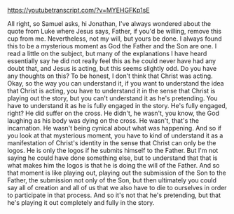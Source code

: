 https://youtubetranscript.com/?v=MYEHGFKp1sE

 All right, so Samuel asks, hi Jonathan, I've always wondered about the quote from Luke where Jesus says, Father, if you'd be willing, remove this cup from me. Nevertheless, not my will, but yours be done. I always found this to be a mysterious moment as God the Father and the Son are one. I read a little on the subject, but many of the explanations I have heard essentially say he did not really feel this as he could never have had any doubt that, and Jesus is acting, but this seems slightly odd. Do you have any thoughts on this? To be honest, I don't think that Christ was acting. Okay, so the way you can understand it, if you want to understand the idea that Christ is acting, you have to understand it in the sense that Christ is playing out the story, but you can't understand it as he's pretending. You have to understand it as he is fully engaged in the story. He's fully engaged, right? He did suffer on the cross. He didn't, he wasn't, you know, the God laughing as his body was dying on the cross. He wasn't, that's the incarnation. He wasn't being cynical about what was happening. And so if you look at that mysterious moment, you have to kind of understand it as a manifestation of Christ's identity in the sense that Christ can only be the logos. He is only the logos if he submits himself to the Father. But I'm not saying he could have done something else, but to understand that that is what makes him the logos is that he is doing the will of the Father. And so that moment is like playing out, playing out the submission of the Son to the Father, the submission not only of the Son, but then ultimately you could say all of creation and all of us that we also have to die to ourselves in order to participate in that process. And so it's not that he's pretending, but that he's playing it out completely and fully in the story.